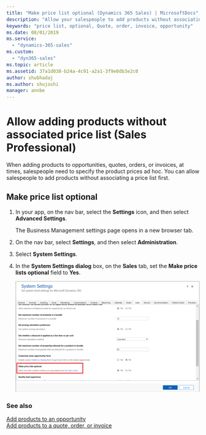 ```yaml
---
title: "Make price list optional (Dynamics 365 Sales) | MicrosoftDocs"
description: "Allow your salespeople to add products without associating a price list first."
keywords: "price list, optional, Quote, order, invoice, opportunity"
ms.date: 08/01/2019
ms.service:
  - "dynamics-365-sales"
ms.custom:
  - "dyn365-sales"
ms.topic: article
ms.assetid: 37a1d038-b24a-4c91-a2a1-3f9e0db3e2c0
author: shubhadaj
ms.author: shujoshi
manager: annbe
---
```


# Allow adding products without associated price list (Sales Professional)

When adding products to opportunities, quotes, orders, or invoices, at times, salespeople need to specify the product prices ad hoc. You can allow salespeople to add products without associating a price list first.

## Make price list optional

1.  In your app, on the nav bar, select the **Settings** icon, and then select **Advanced Settings**.

    The Business Management settings page opens in a new browser tab.

2.  On the nav bar, select **Settings**, and then select **Administration**.

3.  Select **System Settings**.

4.  In the **System Settings dialog** box, on the **Sales** tab, set the **Make price lists optional** field to **Yes**.

    ![Option to make selection of price list optional](../sales-enterprise/media/make-price-list-optional.png "Option to make selection of price list optional")

### See also
[Add products to an opportunity](add-products-opportunity-sp.md)  
[Add products to a quote, order, or invoice](add-product-quote-order-invoice-sp.md)
